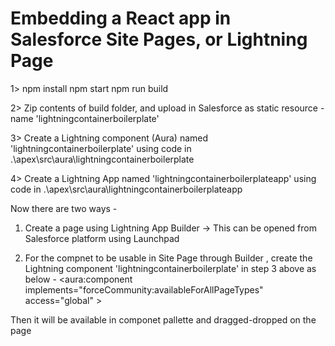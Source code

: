 
# Embedding a React app in Salesforce Site Pages, or Lightning Page

1>
npm install 
npm start
npm run build

2>
Zip contents of build folder, and upload in Salesforce as static resource - name 'lightningcontainerboilerplate'

3> 
Create a Lightning component (Aura) named 'lightningcontainerboilerplate' using code in .\apex\src\aura\lightningcontainerboilerplate

4>
Create a Lightning App named 'lightningcontainerboilerplateapp' using code in .\apex\src\aura\lightningcontainerboilerplateapp

Now there are two ways -

1. Create a page using Lightning App Builder -> This can be opened from Salesforce platform using Launchpad

2. For the compnet to be usable in Site Page through Builder , create the Lightning component 'lightningcontainerboilerplate' in step 3 above as below - 
<aura:component implements="forceCommunity:availableForAllPageTypes" access="global" >
 
Then it will be available in componet pallette and dragged-dropped on the page
